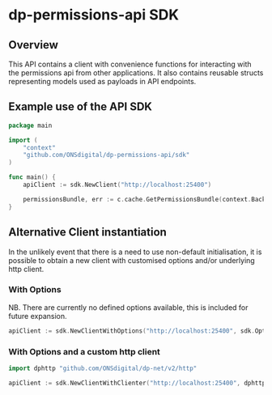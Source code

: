 # dp-permissions-api SDK

## Overview

This API contains a client with convenience functions for interacting with the permissions api from other applications.
It also contains reusable structs representing models used as payloads in API endpoints.

## Example use of the API SDK

```go
package main

import (
    "context"
    "github.com/ONSdigital/dp-permissions-api/sdk"
)

func main() {
    apiClient := sdk.NewClient("http://localhost:25400")

    permissionsBundle, err := c.cache.GetPermissionsBundle(context.Backgroud)
}
```

## Alternative Client instantiation

In the unlikely event that there is a need to use non-default initialisation, it is possible to obtain a new client with
customised options and/or underlying http client.

### With Options

NB. There are currently no defined options available, this is included for future expansion.

```go
apiClient := sdk.NewClientWithOptions("http://localhost:25400", sdk.Options{})
```

### With Options and a custom http client

```go
import dphttp "github.com/ONSdigital/dp-net/v2/http"

apiClient := sdk.NewClientWithClienter("http://localhost:25400", dphttp.NewClient(), sdk.Options{})
```
